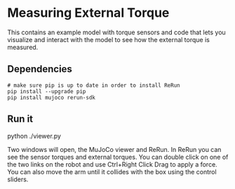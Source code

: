 # Measuring External Torque

This contains an example model with torque sensors and code that lets you visualize and interact with the model to see how the external torque is measured.

## Dependencies

    # make sure pip is up to date in order to install ReRun
    pip install --upgrade pip
    pip install mujoco rerun-sdk

## Run it

python ./viewer.py


Two windows will open, the MuJoCo viewer and ReRun. In ReRun you can see the sensor torques and external torques.
You can double click on one of the two links on the robot and use Ctrl+Right Click Drag to apply a force. You can also move the arm until it collides with the box using the control sliders.

